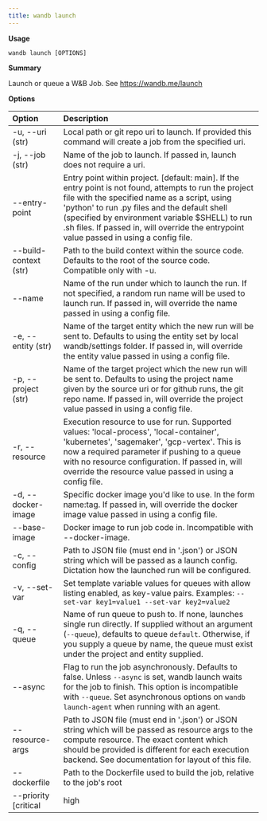 ```yaml
---
title: wandb launch
---
```

**Usage**

`wandb launch [OPTIONS]`

**Summary**

Launch or queue a W&B Job. See https://wandb.me/launch

**Options**

| **Option** | **Description** |
| :--- | :--- |
| -u, --uri (str) | Local path or git repo uri to launch. If provided this command will create a job from the specified uri. |
| -j, --job (str) | Name of the job to launch. If passed in, launch does not require a uri. |
| --entry-point | Entry point within project. [default: main]. If the entry point is not found, attempts to run the project file with the specified name as a script, using 'python' to run .py files and the default shell (specified by environment variable $SHELL) to run .sh files. If passed in, will override the entrypoint value passed in using a config file. |
| --build-context (str) | Path to the build context within the source code. Defaults to the root of the source code. Compatible only with -u. |
| --name | Name of the run under which to launch the run. If not specified, a random run name will be used to launch run. If passed in, will override the name passed in using a config file. |
| -e, --entity (str) | Name of the target entity which the new run will be sent to. Defaults to using the entity set by local wandb/settings folder. If passed in, will override the entity value passed in using a config file. |
| -p, --project (str) | Name of the target project which the new run will be sent to. Defaults to using the project name given by the source uri or for github runs, the git repo name. If passed in, will override the project value passed in using a config file. |
| -r, --resource | Execution resource to use for run. Supported values: 'local-process', 'local-container', 'kubernetes', 'sagemaker', 'gcp-vertex'. This is now a required parameter if pushing to a queue with no resource configuration. If passed in, will override the resource value passed in using a config file. |
| -d, --docker-image | Specific docker image you'd like to use. In the form name:tag. If passed in, will override the docker image value passed in using a config file. |
| --base-image | Docker image to run job code in. Incompatible with --docker-image. |
| -c, --config | Path to JSON file (must end in '.json') or JSON string which will be passed as a launch config. Dictation how the launched run will be configured. |
| -v, --set-var | Set template variable values for queues with allow listing enabled, as key-value pairs. Examples: `--set-var key1=value1 --set-var key2=value2` |
| -q, --queue | Name of run queue to push to. If none, launches single run directly. If supplied without an argument (`--queue`), defaults to queue `default`. Otherwise, if you supply a queue by name, the queue must exist under the project and entity supplied. |
| --async | Flag to run the job asynchronously. Defaults  to false. Unless `--async` is set, wandb launch waits for the job to finish. This option is incompatible with `--queue`. Set asynchronous options on `wandb launch-agent` when running with an agent. |
| --resource-args | Path to JSON file (must end in '.json') or  JSON string which will be passed as resource args to the compute resource. The exact  content which should be provided is different for each execution backend. See  documentation for layout of this file. |
| --dockerfile | Path to the Dockerfile used to build the   job, relative to the job's root |
| --priority [critical|high|medium|low] | When --queue is passed, set the priority of the job. Launch jobs with higher priority   are served first.  The order, from highest to lowest priority, is: critical, high,   medium, low |

